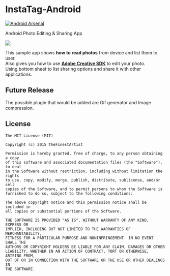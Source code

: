 # InstaTag-Android

[![Android Arsenal](https://img.shields.io/badge/Android%20Arsenal-InstaTag-brightgreen.svg?style=flat)](http://android-arsenal.com/details/3/3216)

Android Photo Editing &amp; Sharing App

<img src="https://github.com/TheFinestArtist/InstaTag/blob/master/art/instatag_a_400.png">

This sample app shows **how to read photos** from device and list them to user.  
Also gives you how to use **[Adobe Creative SDK](https://creativesdk.adobe.com/)** to edit your photo.  
Using bottom sheet to list sharing options and share it with other applications.


## Future Release

The possible plugin that would be added are Gif generator and Image compression.


## License
```
The MIT License (MIT)

Copyright (c) 2015 TheFinestArtist

Permission is hereby granted, free of charge, to any person obtaining a copy
of this software and associated documentation files (the "Software"), to deal
in the Software without restriction, including without limitation the rights
to use, copy, modify, merge, publish, distribute, sublicense, and/or sell
copies of the Software, and to permit persons to whom the Software is
furnished to do so, subject to the following conditions:

The above copyright notice and this permission notice shall be included in
all copies or substantial portions of the Software.

THE SOFTWARE IS PROVIDED "AS IS", WITHOUT WARRANTY OF ANY KIND, EXPRESS OR
IMPLIED, INCLUDING BUT NOT LIMITED TO THE WARRANTIES OF MERCHANTABILITY,
FITNESS FOR A PARTICULAR PURPOSE AND NONINFRINGEMENT. IN NO EVENT SHALL THE
AUTHORS OR COPYRIGHT HOLDERS BE LIABLE FOR ANY CLAIM, DAMAGES OR OTHER
LIABILITY, WHETHER IN AN ACTION OF CONTRACT, TORT OR OTHERWISE, ARISING FROM,
OUT OF OR IN CONNECTION WITH THE SOFTWARE OR THE USE OR OTHER DEALINGS IN
THE SOFTWARE.
```
